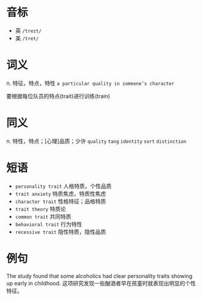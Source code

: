 # 音标

- 英 `/treɪt/`
- 美 `/tret/`

# 词义

n. 特征，特点，特性
`a particular quality in someone’s character`



要根据每位队员的特点(trait)进行训练(train)

# 同义

n. 特性，特点；[心理]品质；少许
`quality` `tang` `identity` `sort` `distinction`

# 短语

- `personality trait` 人格特质，个性品质
- `trait anxiety` 特质焦虑，特质性焦虑
- `character trait` 性格特征；品格特质
- `trait theory` 特质论
- `common trait` 共同特质
- `behavioral trait` 行为特性
- `recessive trait` 隐性特质，隐性品质

# 例句

The study found that some alcoholics had clear personality traits showing up early in childhood.
这项研究发现一些酗酒者早在孩童时就表现出明显的个性特征。


